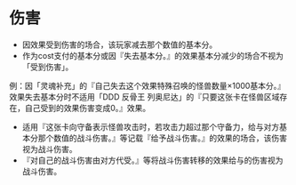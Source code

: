 # 伤害

* 因效果受到伤害的场合，该玩家减去那个数值的基本分。
* 作为cost支付的基本分或因『失去基本分。』的效果基本分减少的场合不视为「受到伤害」。

例：因「灵魂补充」的『自己失去这个效果特殊召唤的怪兽数量×1000基本分。』效果失去基本分时不适用「DDD 反骨王 列奥尼达」的『只要这张卡在怪兽区域存在，自己受到的效果伤害变成0。』效果。

* 适用『这张卡向守备表示怪兽攻击时，若攻击力超过那个守备力，给与对方基本分那个数值的战斗伤害。』等记载『给予战斗伤害。』的效果的场合，该伤害视为战斗伤害。
* 『对自己的战斗伤害由对方代受。』等将战斗伤害转移的效果给与的伤害视为战斗伤害。

